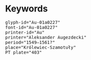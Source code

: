 # Keywords
<pre>
glyph-id="Au-01a0227"
font-id="Au-01a0227"
printer-id="Au"
printer="Aleksander Augezdecki"
period="1549–1561?"
place="Królewiec-Szamotuły"
PT plate="403"
</pre>
